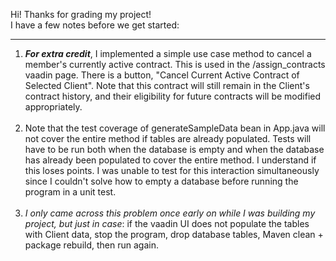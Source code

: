 Hi!  Thanks for grading my project!\
I have a few notes before we get started:
***

1. _**For extra credit**_, I implemented a simple use case method to
   cancel a member's currently active contract. This is used in the
   /assign_contracts vaadin page. There is a button,
   "Cancel Current Active Contract of Selected Client". Note that
   this contract will still remain in the Client's contract history,
   and their eligibility for future contracts will be modified appropriately.
   <br></br>
2. Note that the test coverage of generateSampleData bean in App.java will not cover
   the entire method if tables are already populated. Tests will have
   to be run both when the database is empty and when
   the database has already been populated to cover the entire method.
   I understand if this loses points. I was unable to test for this
   interaction simultaneously since I couldn't solve how to empty a
   database before running the program in a unit test.
   <br></br>
3. _I only came across this problem once early on while I was building my project,
   but just in case_: if the vaadin UI does not populate the tables with
   Client data, stop the program, drop database tables, Maven clean +
   package rebuild, then run again.